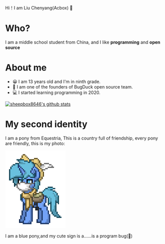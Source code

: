 Hi！I am Liu Chenyang(Acbox) 👋

# Who?

I am a middle school student from China, and I like **programming** and **open source**

# About me

* 😀 I am 13 years old and I'm in ninth grade.
* 👀 I am one of the founders of BugDuck open source team.
* 💻 I started learning programming in 2020.

[![sheepbox8646's github stats](https://github-readme-stats.vercel.app/api?username=sheepbox8646&show_icons=true&theme=dracula)](https://github.com/sheepbox8646)

# My second identity

I am a pony from Equestria, This is a country full of friendship, every pony are friendly, this is my photo:

![My photo](./pony-town-Acbox-stand-blinking-4x.gif)

I am a blue pony,and my cute sign is a......is a program bug(🤣)
